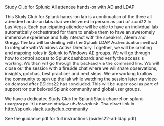 Study Club for Splunk: All attendee hands-on with AD and LDAP

This Study Club for Splunk hands-on lab is a continuation of the three all attendee hands-on labs that we delivered in person as part of .conf22 in Las Vegas. Each participating attendee will be able to have an individual lab automatically orchestrated for them to enable them to have an awesomely immersive experience and fully interact with the speakers, Aleem and Gregg. The lab will be dealing with the Splunk LDAP Authentication method to integrate with Windows Active Directory. Together, we will be creating and mapping roles in Splunk to Windows AD groups. We will go through how to control access to Splunk dashboards and verify the access is working. We then will go through the backend via the command line. We will close out the session with a fireside chat where we will share observations, insights, gotchas, best practices and next steps. We are working to allow the community to spin up the lab while watching the session later via video on demand after BSides22 has concluded. This will be super cool as part of support for our beloved Splunk community and global user groups.

We have a dedicated Study Club for Splunk Slack channel on splunk-usergroups. It is named study-club-for-splunk. The direct link is  http://splunk-slack.studyclub.community

See the guidance pdf for full instructions (bsides22-ad-ldap.pdf)

